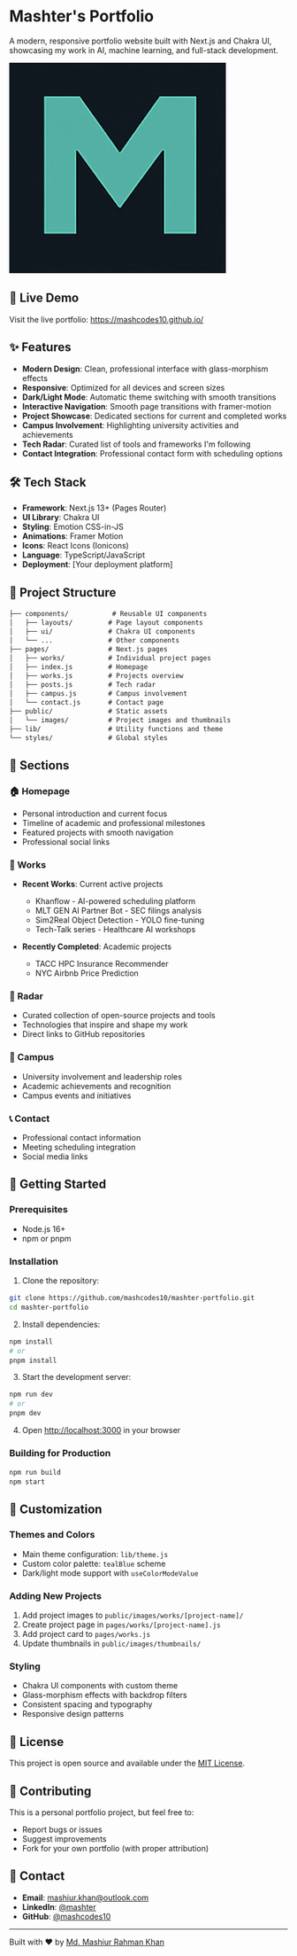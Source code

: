 # Mashter's Portfolio

A modern, responsive portfolio website built with Next.js and Chakra UI, showcasing my work in AI, machine learning, and full-stack development.

![Portfolio Screenshot](public/Mashter_M.png)

## 🚀 Live Demo

Visit the live portfolio: https://mashcodes10.github.io/

## ✨ Features

- **Modern Design**: Clean, professional interface with glass-morphism effects
- **Responsive**: Optimized for all devices and screen sizes
- **Dark/Light Mode**: Automatic theme switching with smooth transitions
- **Interactive Navigation**: Smooth page transitions with framer-motion
- **Project Showcase**: Dedicated sections for current and completed works
- **Campus Involvement**: Highlighting university activities and achievements
- **Tech Radar**: Curated list of tools and frameworks I'm following
- **Contact Integration**: Professional contact form with scheduling options

## 🛠️ Tech Stack

- **Framework**: Next.js 13+ (Pages Router)
- **UI Library**: Chakra UI
- **Styling**: Emotion CSS-in-JS
- **Animations**: Framer Motion
- **Icons**: React Icons (Ionicons)
- **Language**: TypeScript/JavaScript
- **Deployment**: [Your deployment platform]

## 📁 Project Structure

```
├── components/           # Reusable UI components
│   ├── layouts/         # Page layout components
│   ├── ui/              # Chakra UI components
│   └── ...              # Other components
├── pages/               # Next.js pages
│   ├── works/           # Individual project pages
│   ├── index.js         # Homepage
│   ├── works.js         # Projects overview
│   ├── posts.js         # Tech radar
│   ├── campus.js        # Campus involvement
│   └── contact.js       # Contact page
├── public/              # Static assets
│   └── images/          # Project images and thumbnails
├── lib/                 # Utility functions and theme
└── styles/              # Global styles
```

## 🎨 Sections

### 🏠 Homepage
- Personal introduction and current focus
- Timeline of academic and professional milestones
- Featured projects with smooth navigation
- Professional social links

### 💼 Works
- **Recent Works**: Current active projects
  - Khanflow - AI-powered scheduling platform
  - MLT GEN AI Partner Bot - SEC filings analysis
  - Sim2Real Object Detection - YOLO fine-tuning
  - Tech-Talk series - Healthcare AI workshops

- **Recently Completed**: Academic projects
  - TACC HPC Insurance Recommender
  - NYC Airbnb Price Prediction

### 📡 Radar
- Curated collection of open-source projects and tools
- Technologies that inspire and shape my work
- Direct links to GitHub repositories

### 🏫 Campus
- University involvement and leadership roles
- Academic achievements and recognition
- Campus events and initiatives

### 📞 Contact
- Professional contact information
- Meeting scheduling integration
- Social media links

## 🚀 Getting Started

### Prerequisites
- Node.js 16+ 
- npm or pnpm

### Installation

1. Clone the repository:
```bash
git clone https://github.com/mashcodes10/mashter-portfolio.git
cd mashter-portfolio
```

2. Install dependencies:
```bash
npm install
# or
pnpm install
```

3. Start the development server:
```bash
npm run dev
# or
pnpm dev
```

4. Open [http://localhost:3000](http://localhost:3000) in your browser

### Building for Production

```bash
npm run build
npm start
```

## 🎨 Customization

### Themes and Colors
- Main theme configuration: `lib/theme.js`
- Custom color palette: `tealBlue` scheme
- Dark/light mode support with `useColorModeValue`

### Adding New Projects
1. Add project images to `public/images/works/[project-name]/`
2. Create project page in `pages/works/[project-name].js`
3. Add project card to `pages/works.js`
4. Update thumbnails in `public/images/thumbnails/`

### Styling
- Chakra UI components with custom theme
- Glass-morphism effects with backdrop filters
- Consistent spacing and typography
- Responsive design patterns

## 📄 License

This project is open source and available under the [MIT License](LICENSE).

## 🤝 Contributing

This is a personal portfolio project, but feel free to:
- Report bugs or issues
- Suggest improvements
- Fork for your own portfolio (with proper attribution)

## 📱 Contact

- **Email**: mashiur.khan@outlook.com
- **LinkedIn**: [@mashter](https://linkedin.com/in/mashter/)
- **GitHub**: [@mashcodes10](https://github.com/mashcodes10)

---

Built with ❤️ by [Md. Mashiur Rahman Khan](https://github.com/mashcodes10)
